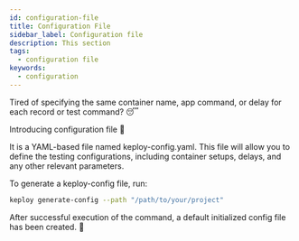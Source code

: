 ```yaml
---
id: configuration-file
title: Configuration File
sidebar_label: Configuration file
description: This section 
tags:
  - configuration file
keywords:
  - configuration
---
```


Tired of specifying the same container name, app command, or delay for each record or test command? 😴

Introducing configuration file 🎉

It is a YAML-based file named keploy-config.yaml. This file will allow you to define the testing configurations, including container setups, delays, and any other relevant parameters.

To generate a keploy-config file, run:
```bash
keploy generate-config --path "/path/to/your/project"
```

After successful execution of the command, a default initialized config file has been created. 🥳
